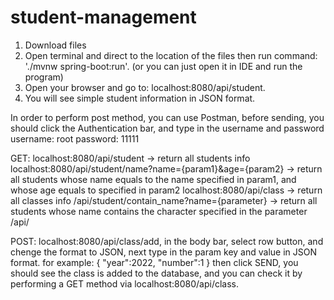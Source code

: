 # student-management
1. Download files
2. Open terminal and direct to the location of the files then run command: './mvnw spring-boot:run'. (or you can just open it in IDE and run the program)
3. Open your browser and go to: localhost:8080/api/student.
4. You will see simple student information in JSON format.

In order to perform post method, you can use Postman, 
before sending, you should click the Authentication bar,
and type in the username and password
 username: root
 password: 11111

GET:
localhost:8080/api/student -> return all students info
localhost:8080/api/student/name?name={param1}&age={param2} -> return all students whose name equals to the name specified in param1, and whose age equals to specified in param2
localhost:8080/api/class   -> return all classes info
              /api/student/contain_name?name={parameter} -> return all students whose name contains the character specified in the parameter
              /api/

POST:
localhost:8080/api/class/add, in the body bar, select row button, and chenge the format to JSON, next type in  the param key and value in JSON format.
for example:
{
  "year":2022,
  "number":1
}
then click SEND, you should see the class is added to the database, and you can check it by performing a GET method via localhost:8080/api/class.
